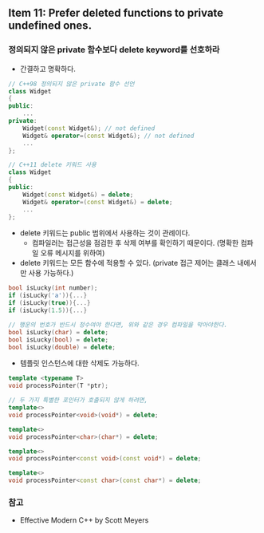 ## Item 11: Prefer deleted functions to private undefined ones.
### 정의되지 않은 private 함수보다 delete keyword를 선호하라
* 간결하고 명확하다.
```C++
// C++98 정의되지 않은 private 함수 선언
class Widget
{
public:
    ...
private:
    Widget(const Widget&); // not defined
    Widget& operator=(const Widget&); // not defined
    ...
};

// C++11 delete 키워드 사용
class Widget
{
public:
    Widget(const Widget&) = delete;
    Widget& operator=(const Widget&) = delete;
    ...
};
```
* delete 키워드는 public 범위에서 사용하는 것이 관례이다.
    * 컴파일러는 접근성을 점검한 후 삭제 여부를 확인하기 때문이다. (명확한 컴파일 오류 메시지를 위하여)
* delete 키워드는 모든 함수에 적용할 수 있다. (private 접근 제어는 클래스 내에서만 사용 가능하다.)
```C++
bool isLucky(int number);
if (isLucky('a')){...}
if (isLucky(true)){...}
if (isLucky(1.5)){...}

// 행운의 번호가 반드시 정수여야 한다면, 위와 같은 경우 컴파일을 막아야한다.
bool isLucky(char) = delete;
bool isLucky(bool) = delete;
bool isLucky(double) = delete;
```
* 템플릿 인스턴스에 대한 삭제도 가능하다.
```C++
template <typename T>
void processPointer(T *ptr);

// 두 가지 특별한 포인터가 호출되지 않게 하려면,
template<>
void processPointer<void>(void*) = delete;

template<>
void processPointer<char>(char*) = delete;

template<>
void processPointer<const void>(const void*) = delete;

template<>
void processPointer<const char>(const char*) = delete;
```

### 참고
* Effective Modern C++ by Scott Meyers
